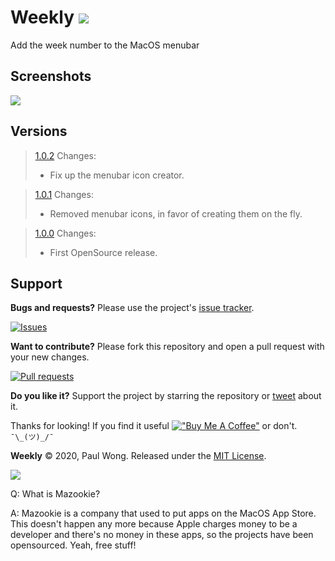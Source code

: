 # Weekly ![](Weekly/Assets.xcassets/AppIcon.appiconset/Weekly-6.png)
Add the week number to the MacOS menubar

## Screenshots
![](Screenshot1.png)


## Versions

> [1.0.2](Builds/Weekly_v1.0.2/Weekly.zip)
>   Changes:
>   - Fix up the menubar icon creator.

> [1.0.1](Builds/Weekly_v1.0.1/Weekly.zip)
>   Changes:
>   - Removed menubar icons, in favor of creating them on the fly.

> [1.0.0](Builds/Weekly_v1.0.1/Weekly.zip)
>   Changes:
>   - First OpenSource release.

## Support

**Bugs and requests?**  Please use the project's [issue tracker].

[![Issues](http://img.shields.io/github/issues/pawong/Weekly.svg?style=plastic&logo=github)](https://github.com/pawong/Weekly/issues)

**Want to contribute?**  Please fork this repository and open a pull request with your new changes.

[![Pull requests](http://img.shields.io/github/issues-pr/pawong/Weekly.svg?maxAge=3600&style=plastic&logo=github)](https://github.com/jaikenone/Weekly/pulls)

**Do you like it?**  Support the project by starring the repository or [tweet] about it.

Thanks for looking! If you find it useful [!["Buy Me A Coffee"](https://www.buymeacoffee.com/assets/img/custom_images/orange_img.png)](https://www.buymeacoffee.com/pawong) or don't. ```¯\_(ツ)_/¯```

**Weekly** © 2020, Paul Wong. Released under the [MIT License](LICENSE).

[tweet]: https://twitter.com/intent/tweet?
[issue tracker]: https://github.com/pawong/Weekly/issues/new

![](https://www.mazookie.com/img/Mazookie_full_logo_sticker_small.png)

Q: What is Mazookie?

A: Mazookie is a company that used to put apps on the MacOS App Store. This doesn't happen any more because Apple charges money to be a developer and there's no money in these apps, so the projects have been opensourced. Yeah, free stuff!



